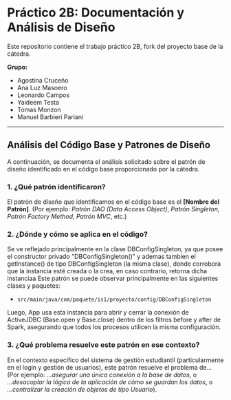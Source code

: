 # Práctico 2B: Documentación y Análisis de Diseño

Este repositorio contiene el trabajo práctico 2B, fork del proyecto base de la cátedra.

**Grupo:**
* Agostina Cruceño
* Ana Luz Masoero
* Leonardo Campos
* Yaideem Testa
* Tomas Monzon
* Manuel Barbieri Pariani

---

## Análisis del Código Base y Patrones de Diseño

A continuación, se documenta el análisis solicitado sobre el patrón de diseño identificado en el código base proporcionado por la cátedra.

### 1. ¿Qué patrón identificaron?

El patrón de diseño que identificamos en el código base es el **[Nombre del Patrón]**. 
(Por ejemplo: *Patrón DAO (Data Access Object)*, *Patrón Singleton*, *Patrón Factory Method*, *Patrón MVC*, etc.)

### 2. ¿Dónde y cómo se aplica en el código?

Se ve reflejado principalmente en la clase DBConfigSingleton, ya que posee el constructor privado "DBConfigSingleton()" y ademas tambien el getInstance() de tipo DBConfigSingleton (la misma clase), donde corrobora que la instancia esté creada o la crea, en caso contrario, retorna dicha instanciaa
Este patrón se puede observar principalmente en las siguientes clases y paquetes:
* `src/main/java/com/paquete/is1/proyecto/config/DBConfigSingleton`

Luego, App usa esta instancia para abrir y cerrar la conexión de ActiveJDBC (Base.open y Base.close) dentro de los filtros before y after de Spark, asegurando que todos los procesos utilicen la misma configuración.

### 3. ¿Qué problema resuelve este patrón en ese contexto?

En el contexto específico del sistema de gestión estudiantil (particularmente en el login y gestión de usuarios), este patrón resuelve el problema de...
(Por ejemplo: *...asegurar una única conexión a la base de datos*, o *...desacoplar la lógica de la aplicación de cómo se guardan los datos*, o *...centralizar la creación de objetos de tipo Usuario*).